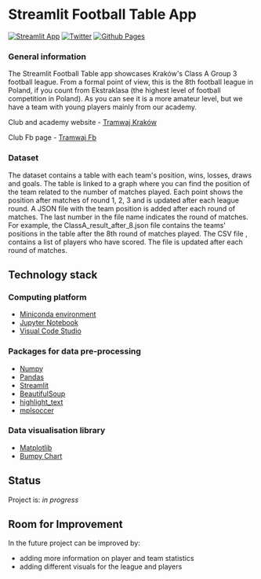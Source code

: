# Streamlit Football Table App

[![Streamlit App](https://static.streamlit.io/badges/streamlit_badge_black_white.svg)](https://app-football-table-app.streamlit.app/)
[![Twitter](https://img.shields.io/twitter/url/https/twitter.com/tossingdata.svg?style=social&label=Follow%20%40tossingdata)](https://twitter.com/tossingdata)
[![Github Pages](https://img.shields.io/badge/github%20pages-121013?style=for-the-badge&logo=github&logoColor=white)](https://github.com/MSI17819)

### General information
The Streamlit Football Table app showcases Kraków's Class A Group 3 football league. From a formal point of view, this is the 8th football league in Poland, if you count from Ekstraklasa (the highest level of football competition in Poland).
As you can see it is a more amateur level, but we have a team with young players mainly from our academy.

Club and academy website - [Tramwaj Kraków](https://tramwajkrakow.pl/) 

Club Fb page - [Tramwaj Fb](https://www.facebook.com/tstramwaj)

### Dataset
The dataset contains a table with each team's position, wins, losses, draws and goals.
The table is linked to a graph where you can find the position of the team related to the number of matches played. Each point shows the position after matches of round 1, 2, 3 and is updated after each league round. A JSON file with the team position is added after each round of matches. The last number in the file name indicates the round of matches. For example, the ClassA_result_after_8.json file contains the teams' positions in the table after the 8th round of matches played. The CSV file , contains a list of players who have scored. The file is updated after each round of matches.

## Technology stack

### Computing platform
- [Miniconda environment](https://docs.conda.io/en/latest/miniconda.html)
- [Jupyter Notebook](https://jupyter.org/)
- [Visual Code Studio](https://code.visualstudio.com/)

### Packages for data pre-processing
- [Numpy](https://numpy.org/)
- [Pandas](https://numpy.org/)
- [Streamlit](https://streamlit.io/)
- [BeautifulSoup](https://www.crummy.com/software/BeautifulSoup/bs4/doc/)
- [highlight_text](https://github.com/znstrider/highlight_text)
- [mplsoccer](https://mplsoccer.readthedocs.io/en/latest/#)

### Data visualisation library
- [Matplotlib](https://matplotlib.org/)
- [Bumpy Chart](https://mplsoccer.readthedocs.io/en/latest/gallery/bumpy_charts/plot_bumpy.html)
## Status

Project is: _in progress_

## Room for Improvement

In the future project can be improved by:

- adding more information on player and team statistics
- adding different visuals for the league and players

